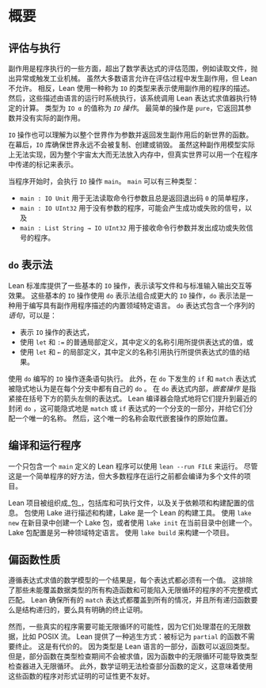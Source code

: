 # 概要

## 评估与执行

副作用是程序执行的一些方面，超出了数学表达式的评估范围，例如读取文件，抛出异常或触发工业机械。
虽然大多数语言允许在评估过程中发生副作用，但 Lean 不允许。
相反，Lean 使用一种称为 `IO` 的类型来表示使用副作用的程序的描述。
然后，这些描述由语言的运行时系统执行，该系统调用 Lean 表达式求值器执行特定的计算。
类型为 `IO α` 的值称为 _`IO` 操作_。
最简单的操作是 `pure`，它返回其参数并没有实际的副作用。

`IO` 操作也可以理解为以整个世界作为参数并返回发生副作用后的新世界的函数。
在幕后，`IO` 库确保世界永远不会被复制、创建或销毁。
虽然这种副作用模型实际上无法实现，因为整个宇宙太大而无法放入内存中，但真实世界可以用一个在程序中传递的标记来表示。

当程序开始时，会执行 `IO` 操作 `main`。
`main` 可以有三种类型：
 * `main : IO Unit` 用于无法读取命令行参数且总是返回退出码 `0` 的简单程序，
 * `main : IO UInt32` 用于没有参数的程序，可能会产生成功或失败的信号，以及
 * `main : List String → IO UInt32` 用于接收命令行参数并发出成功或失败信号的程序。


## `do` 表示法

Lean 标准库提供了一些基本的 `IO` 操作，表示读写文件和与标准输入输出交互等效果。
这些基本的 `IO` 操作使用 `do` 表示法组合成更大的 `IO` 操作，`do` 表示法是一种用于编写具有副作用程序描述的内置领域特定语言。
`do` 表达式包含一个序列的 _语句_，可以是：
 * 表示 `IO` 操作的表达式，
 * 使用 `let` 和 `:=` 的普通局部定义，其中定义的名称引用所提供表达式的值，或
 * 使用 `let` 和 `←` 的局部定义，其中定义的名称引用执行所提供表达式的值的结果。

使用 `do` 编写的 `IO` 操作逐条语句执行。
此外，在 `do` 下发生的 `if` 和 `match` 表达式被隐式地认为是在每个分支中都有自己的 `do` 。
在 `do` 表达式内部，*嵌套操作* 是指紧接在括号下方的箭头左侧的表达式。
Lean 编译器会隐式地将它们提升到最近的封闭 `do` ，这可能隐式地是 `match` 或 `if` 表达式的一个分支的一部分，并给它们分配一个唯一的名称。
然后，这个唯一的名称会取代嵌套操作的原始位置。

## 编译和运行程序

一个只包含一个 `main` 定义的 Lean 程序可以使用 `lean --run FILE` 来运行。
尽管这是一个简单程序的好方法，但大多数程序在运行之前都会编译为多个文件的项目。

Lean 项目被组织成_包_，包括库和可执行文件，以及关于依赖项和构建配置的信息。
包使用 Lake 进行描述和构建，Lake 是一个 Lean 的构建工具。
使用 `lake new` 在新目录中创建一个 Lake 包，或者使用 `lake init` 在当前目录中创建一个。
Lake 包配置是另一种领域特定语言。
使用 `lake build` 来构建一个项目。

## 偏函数性质

遵循表达式求值的数学模型的一个结果是，每个表达式都必须有一个值。
这排除了那些未能覆盖数据类型的所有构造函数和可能陷入无限循环的程序的不完整模式匹配。
Lean 确保所有的 `match` 表达式都覆盖到所有的情况，并且所有递归函数要么是结构递归的，要么具有明确的终止证明。

然而，一些真实的程序需要可能无限循环的可能性，因为它们处理潜在的无限数据，比如 POSIX 流。
Lean 提供了一种逃生方式：被标记为 `partial` 的函数不需要终止。
这是有代价的。
因为类型是 Lean 语言的一部分，函数可以返回类型。
但是，部分函数在类型检查期间不会被求值，因为函数中的无限循环可能导致类型检查器进入无限循环。
此外，数学证明无法检查部分函数的定义，这意味着使用这些函数的程序对形式证明的可证性更不友好。
